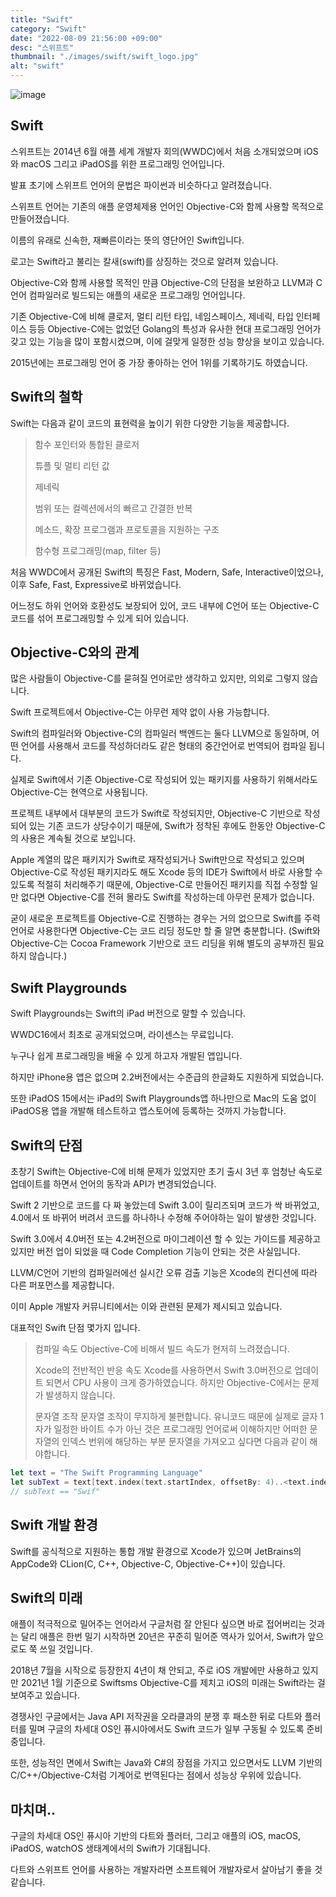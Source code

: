 ```yaml
---
title: "Swift"
category: "Swift"
date: "2022-08-09 21:56:00 +09:00"
desc: "스위프트"
thumbnail: "./images/swift/swift_logo.jpg"
alt: "swift"
---
```


![image](https://user-images.githubusercontent.com/85836879/183657001-f846474d-64c2-45bc-b993-a3cd4de97bcb.png)

## Swift
스위프트는 2014년 6월 애플 세계 개발자 회의(WWDC)에서 처음 소개되었으며 iOS와 macOS 그리고 iPadOS를 위한 프로그래밍 언어입니다.

발표 초기에 스위프트 언어의 문법은 파이썬과 비슷하다고 알려졌습니다.

스위프트 언어는 기존의 애플 운영체제용 언어인 Objective-C와 함께 사용할 목적으로 만들어졌습니다.

이름의 유래로 신속한, 재빠른이라는 뜻의 영단어인 Swift입니다.

로고는 Swift라고 불리는 칼새(swift)를 상징하는 것으로 알려져 있습니다.

Objective-C와 함께 사용할 목적인 만큼 Objective-C의 단점을 보완하고 LLVM과 C언어 컴파일러로 빌드되는 애플의 새로운 프로그래밍 언어입니다.

기존 Objective-C에 비해 클로저, 멀티 리턴 타입, 네임스페이스, 제네릭, 타입 인터페이스 등등 Objective-C에는 없었던 Golang의 특성과 유사한 현대 프로그래밍 언어가 갖고 있는 기능을 많이 포함시켰으며, 이에 걸맞게 일정한 성능 향상을 보이고 있습니다.

2015년에는 프로그래밍 언어 중 가장 좋아하는 언어 1위를 기록하기도 하였습니다.

## Swift의 철학
Swift는 다음과 같이 코드의 표현력을 높이기 위한 다양한 기능을 제공합니다.

> 함수 포인터와 통합된 클로저
> 
> 튜플 및 멀티 리턴 값
>
> 제네릭
>
> 범위 또는 컬렉션에서의 빠르고 간결한 반복
>
> 메소드, 확장 프로그램과 프로토콜을 지원하는 구조
>
> 함수형 프로그래밍(map, filter 등)

처음 WWDC에서 공개된 Swift의 특징은 Fast, Modern, Safe, Interactive이었으나, 이후 Safe, Fast, Expressive로 바뀌었습니다.

어느정도 하위 언어와 호환성도 보장되어 있어, 코드 내부에 C언어 또는 Objective-C 코드를 섞어 프로그래밍할 수 있게 되어 있습니다.

## Objective-C와의 관계
많은 사람들이 Objective-C를 묻혀질 언어로만 생각하고 있지만, 의외로 그렇지 않습니다.

Swift 프로젝트에서 Objective-C는 아무런 제약 없이 사용 가능합니다.

Swift의 컴파일러와 Objective-C의 컴파일러 백엔드는 둘다 LLVM으로 동일하며, 어떤 언어를 사용해서 코드를 작성하더라도 같은 형태의 중간언어로 번역되어 컴파일 됩니다.

실제로 Swift에서 기존 Objective-C로 작성되어 있는 패키지를 사용하기 위해서라도 Objective-C는 현역으로 사용됩니다.

프로젝트 내부에서 대부분의 코드가 Swift로 작성되지만, Objective-C 기반으로 작성되어 있는 기존 코드가 상당수이기 때문에, Swift가 정착된 후에도 한동안 Objective-C의 사용은 계속될 것으로 보입니다.

Apple 계열의 많은 패키지가 Swift로 재작성되거나 Swift만으로 작성되고 있으며 Objective-C로 작성된 패키지라도 해도 Xcode 등의 IDE가 Swift에서 바로 사용할 수 있도록 적절히 처리해주기 때문에, Objective-C로 만들어진 패키지를 직접 수정할 일만 없다면 Objective-C를 전혀 몰라도 Swift를 작성하는데 아무런 문제가 없습니다.

굳이 새로운 프로젝트를 Objective-C로 진행하는 경우는 거의 없으므로 Swift를 주력 언어로 사용한다면 Objective-C는 코드 리딩 정도만 할 줄 알면 충분합니다.
(Swift와 Objective-C는 Cocoa Framework 기반으로 코드 리딩을 위해 별도의 공부까진 필요하지 않습니다.)

## Swift Playgrounds
Swift Playgrounds는 Swift의 iPad 버전으로 말할 수 있습니다.

WWDC16에서 최초로 공개되었으며, 라이센스는 무료입니다.

누구나 쉽게 프로그래밍을 배울 수 있게 하고자 개발된 앱입니다.

하지만 iPhone용 앱은 없으며 2.2버전에서는 수준급의 한글화도 지원하게 되었습니다.

또한 iPadOS 15에서는 iPad의 Swift Playgrounds앱 하나만으로 Mac의 도움 없이 iPadOS용 앱을 개발해 테스트하고 앱스토어에 등록하는 것까지 가능합니다.

## Swift의 단점
초창기 Swift는 Objective-C에 비해 문제가 있었지만 초기 출시 3년 후 엄청난 속도로 업데이트를 하면서 언어의 동작과 API가 변경되었습니다.

Swift 2 기반으로 코드를 다 짜 놓았는데 Swift 3.0이 릴리즈되며 코드가 싹 바뀌었고, 4.0에서 또 바뀌어 버려서 코드를 하나하나 수정해 주어야하는 일이 발생한 것입니다.

Swift 3.0에서 4.0버전 또는 4.2버전으로 마이그레이션 할 수 있는 가이드를 제공하고 있지만 버전 업이 되었을 때 Code Completion 기능이 안되는 것은 사실입니다.

LLVM/C언어 기반의 컴파일러에선 실시간 오류 검출 기능은 Xcode의 컨디션에 따라 다른 퍼포먼스를 제공합니다.

이미 Apple 개발자 커뮤니티에서는 이와 관련된 문제가 제시되고 있습니다.

대표적인 Swift 단점 몇가지 입니다.

> 컴파일 속도
>   Objective-C에 비해서 빌드 속도가 현저히 느려졌습니다.
> 
> Xcode의 전반적인 반응 속도
>   Xcode를 사용하면서 Swift 3.0버전으로 업데이트 되면서 CPU 사용이 크게 증가하였습니다. 하지만 Objective-C에서는 문제가 발생하지 않습니다.
>   
> 문자열 조작
>   문자열 조작이 무지하게 불편합니다. 유니코드 때문에 실제로 글자 1자가 일정한 바이트 수가 아닌 것은 프로그래밍 언어로써 이해하지만 어떠한 문자열의 인덱스 번위에 해당하는 부분 문자열을 가져오고 싶다면 다음과 같이 해야합니다.
> 

```swift
let text = "The Swift Programming Language"
let subText = text[text.index(text.startIndex, offsetBy: 4)..<text.index(text.startIndex, offsetBy: 8)]
// subText == "Swif"
```

## Swift 개발 환경
Swift를 공식적으로 지원하는 통합 개발 환경으로 Xcode가 있으며 JetBrains의 AppCode와 CLion(C, C++, Objective-C, Objective-C++)이 있습니다.

## Swift의 미래
애플이 적극적으로 밀어주는 언어라서 구글처럼 잘 안된다 싶으면 바로 접어버리는 것과는 달리 애플은 한번 밀기 시작하면 20년은 꾸준히 밀어준 역사가 있어서, Swift가 앞으로도 쭉 쓰일 것입니다.

2018년 7월을 시작으로 등장한지 4년이 채 안되고, 주로 iOS 개발에만 사용하고 있지만 2021년 1월 기준으로 Swiftsms Objective-C를 제치고 iOS의 미래는 Swift라는 걸 보여주고 있습니다.

경쟁사인 구글에서는 Java API 저작권을 오라클과의 분쟁 후 패소한 뒤로 다트와 플러터를 밀며 구글의 차세대 OS인 퓨시아에서도 Swift 코드가 일부 구동될 수 있도록 준비 중입니다.

또한, 성능적인 면에서 Swift는 Java와 C#의 장점을 가지고 있으면서도 LLVM 기반의 C/C++/Objective-C처럼 기계어로 번역된다는 점에서 성능상 우위에 있습니다.

## 마치며..
구글의 차세대 OS인 퓨시아 기반의 다트와 플러터, 그리고 애플의 iOS, macOS, iPadOS, watchOS 생태계에서의 Swift가 기대됩니다.

다트와 스위프트 언어를 사용하는 개발자라면 소프트웨어 개발자로서 살아남기 좋을 것 같습니다. 
